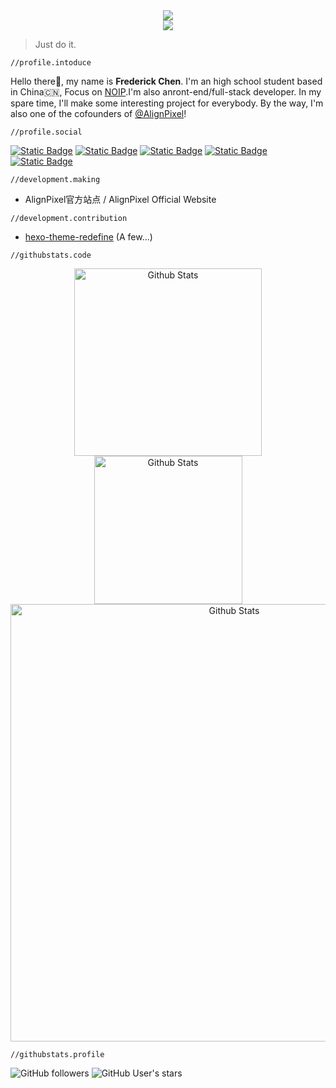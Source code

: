 <div align="center">
  <a href="https://frederication.work/">
    <img src="https://readme-typing-svg.demolab.com?font=Montserrat&pause=1000&random=false&width=340&lines=Just+in+time!;Have+a+good+time~;Please_Touch_Me&center=true">
    <br>
    <img src="https://profile-counter.glitch.me/FrederickAsYou/count.svg">
  </a>
</div>


> Just do it.

`//profile.intoduce`

Hello there👋, my name is **Frederick Chen**. I'm an high school student based in China🇨🇳, Focus on [NOIP](https://zh.wikipedia.org/wiki/%E5%85%A8%E5%9B%BD%E9%9D%92%E5%B0%91%E5%B9%B4%E4%BF%A1%E6%81%AF%E5%AD%A6%E5%A5%A5%E6%9E%97%E5%8C%B9%E5%85%8B%E8%81%94%E8%B5%9B).I'm also anront-end/full-stack developer. In my spare time, I'll make some interesting project for everybody. By the way, I'm also one of the cofounders of [@AlignPixel](https://github.com/AlignPixel)! 

`//profile.social`

[![Static Badge](https://img.shields.io/badge/Twitter(X)-blue?style=for-the-badge&logo=X&logoColor=white)](https://twitter.com/FrederickAsYou) [![Static Badge](https://img.shields.io/badge/Youtube-red?style=for-the-badge&logo=Youtube&logoColor=white)](https://www.youtube.com/@Fredgg0017) [![Static Badge](https://img.shields.io/badge/Portfolio-orange?style=for-the-badge&logo=planet&logoColor=white)](frederication.work) [![Static Badge](https://img.shields.io/badge/Mastodon-purple?style=for-the-badge&logo=mastodon&logoColor=white)](https://mastodon.social/@frederickay) [![Static Badge](https://img.shields.io/badge/%40-Emal-green?style=for-the-badge&logoColor=white)](mailto:seventeen@ohdragonboi.cn)

`//development.making`

- AlignPixel官方站点 / AlignPixel Official Website

`//development.contribution`

- [hexo-theme-redefine](https://github.com/EvanNotFound/hexo-theme-redefine) (A few...)

`//githubstats.code`

<div align="center">
  <img src="https://github-readme-stats.vercel.app/api?username=FrederickAsYou" width="300px" title="Github Stats" />
  <img src="https://github-readme-stats.vercel.app/api/top-langs/?username=FrederickAsYou&layout=compact" width="237px" title="Github Stats" />
  <br>
  <img src="https://github-profile-trophy.vercel.app/?username=FrederickAsyou" width="700px" title="Github Stats" />
</div>

`//githubstats.profile`

![GitHub followers](https://img.shields.io/github/followers/FrederickAsYou?style=for-the-badge&logo=Github&logoColor=White)  ![GitHub User's stars](https://img.shields.io/github/stars/FrederickAsYou?style=for-the-badge&logo=github&logoColor=white) 
